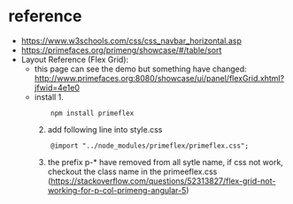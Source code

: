 
# reference 
* https://www.w3schools.com/css/css_navbar_horizontal.asp
* https://primefaces.org/primeng/showcase/#/table/sort
* Layout Reference  (Flex Grid): 
    * this page can see the demo but something have changed: http://www.primefaces.org:8080/showcase/ui/panel/flexGrid.xhtml?jfwid=4e1e0
    * install
        1.
        ```
            npm install primeflex
        ```
        2. add following line into style.css
        ```
            @import "../node_modules/primeflex/primeflex.css";
        ```
        3. the prefix p-* have removed from all sytle name, if css not work, checkout the class name in the primeeflex.css (https://stackoverflow.com/questions/52313827/flex-grid-not-working-for-p-col-primeng-angular-5)